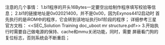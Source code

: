 注意的几个事情：
    1.bl1程序的开头16Bytes一定要空出给制作程序填写校验等信息；
    2.bl1的链接地址是0x02021400，并不是0x00，因为Exynos4412启动时
      首先执行的是iROM中的程序，它会转到该地址执行bl1阶段的程序；
      详细参考三星官方文档：
      <<SEC_Solution Training doc_uboot mr structure.pdf>>
    3.开始执行时需要自己做电源的保持、cache和mmu关闭功能，同时，需要
      屏蔽看门狗的复位标志，否则系统会不断重启；
